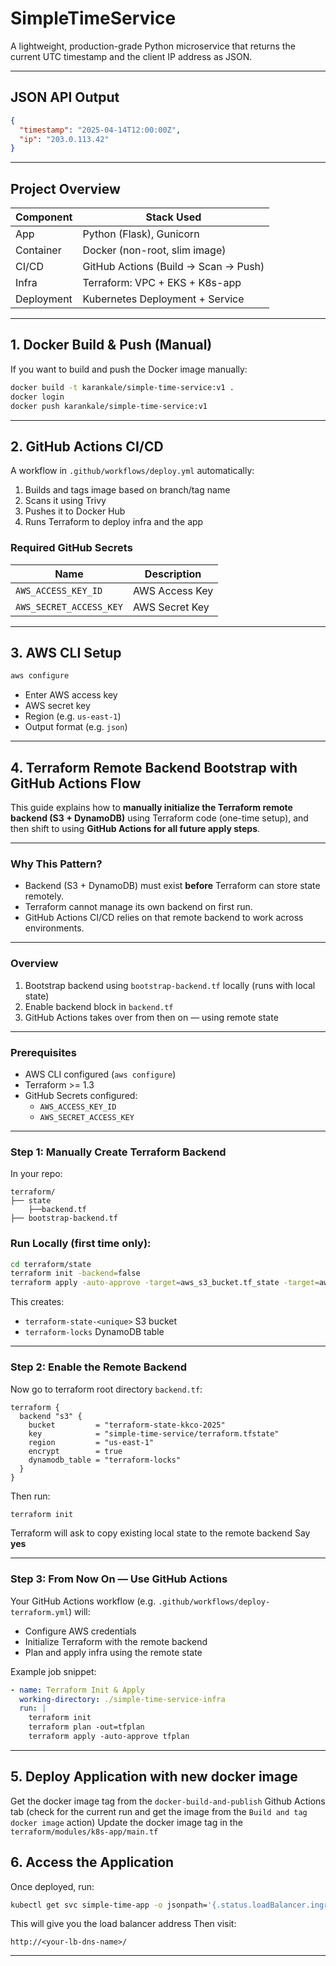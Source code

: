 # SimpleTimeService

A lightweight, production-grade Python microservice that returns the current UTC timestamp and the client IP address as JSON.

---

## JSON API Output

```json
{
  "timestamp": "2025-04-14T12:00:00Z",
  "ip": "203.0.113.42"
}
```

---

## Project Overview

| Component      | Stack Used                             |
|----------------|----------------------------------------|
| App            | Python (Flask), Gunicorn               |
| Container      | Docker (non-root, slim image)          |
| CI/CD          | GitHub Actions (Build → Scan → Push)   |
| Infra          | Terraform: VPC + EKS + K8s-app         |
| Deployment     | Kubernetes Deployment + Service        |

---

## 1. Docker Build & Push (Manual)

If you want to build and push the Docker image manually:

```bash
docker build -t karankale/simple-time-service:v1 .
docker login
docker push karankale/simple-time-service:v1
```

---

## 2. GitHub Actions CI/CD

A workflow in `.github/workflows/deploy.yml` automatically:

1. Builds and tags image based on branch/tag name
2. Scans it using Trivy
3. Pushes it to Docker Hub
4. Runs Terraform to deploy infra and the app

### Required GitHub Secrets

| Name                   | Description |
|------------------------|-------------|
| `AWS_ACCESS_KEY_ID`    | AWS Access Key |
| `AWS_SECRET_ACCESS_KEY`| AWS Secret Key |

---

## 3. AWS CLI Setup

```bash
aws configure
```

- Enter AWS access key
- AWS secret key
- Region (e.g. `us-east-1`)
- Output format (e.g. `json`)

---
## 4. Terraform Remote Backend Bootstrap with GitHub Actions Flow

This guide explains how to **manually initialize the Terraform remote backend (S3 + DynamoDB)** using Terraform code (one-time setup), and then shift to using **GitHub Actions for all future apply steps**.

---

### Why This Pattern?

- Backend (S3 + DynamoDB) must exist **before** Terraform can store state remotely.
- Terraform cannot manage its own backend on first run.
- GitHub Actions CI/CD relies on that remote backend to work across environments.

---

###  Overview

1. Bootstrap backend using `bootstrap-backend.tf` locally (runs with local state)
2. Enable backend block in `backend.tf`
3. GitHub Actions takes over from then on — using remote state

---

###  Prerequisites

- AWS CLI configured (`aws configure`)
- Terraform >= 1.3
- GitHub Secrets configured:
  - `AWS_ACCESS_KEY_ID`
  - `AWS_SECRET_ACCESS_KEY`

---

###  Step 1: Manually Create Terraform Backend

In your repo:

```
terraform/
├── state
    ├──backend.tf
├── bootstrap-backend.tf
```

###  Run Locally (first time only):

```bash
cd terraform/state
terraform init -backend=false
terraform apply -auto-approve -target=aws_s3_bucket.tf_state -target=aws_dynamodb_table.tf_lock
```

This creates:
- `terraform-state-<unique>` S3 bucket
- `terraform-locks` DynamoDB table

---

### Step 2: Enable the Remote Backend

Now go to terraform root directory `backend.tf`:

```hcl
terraform {
  backend "s3" {
    bucket         = "terraform-state-kkco-2025"
    key            = "simple-time-service/terraform.tfstate"
    region         = "us-east-1"
    encrypt        = true
    dynamodb_table = "terraform-locks"
  }
}
```

Then run:

```bash
terraform init
```

Terraform will ask to copy existing local state to the remote backend
 Say **yes**

---

### Step 3: From Now On — Use GitHub Actions

Your GitHub Actions workflow (e.g. `.github/workflows/deploy-terraform.yml`) will:

- Configure AWS credentials
- Initialize Terraform with the remote backend
- Plan and apply infra using the remote state

Example job snippet:

```yaml
- name: Terraform Init & Apply
  working-directory: ./simple-time-service-infra
  run: |
    terraform init
    terraform plan -out=tfplan
    terraform apply -auto-approve tfplan
```
---

## 5. Deploy Application with new docker image
Get the docker image tag from the `docker-build-and-publish` Github Actions tab (check for the current run and get the image from the `Build and tag docker image` action)
Update the docker image tag in the `terraform/modules/k8s-app/main.tf`

## 6. Access the Application

Once deployed, run:

```bash
kubectl get svc simple-time-app -o jsonpath='{.status.loadBalancer.ingress[0].hostname}'
```
This will give you the load balancer address
Then visit:

```
http://<your-lb-dns-name>/
```

---
